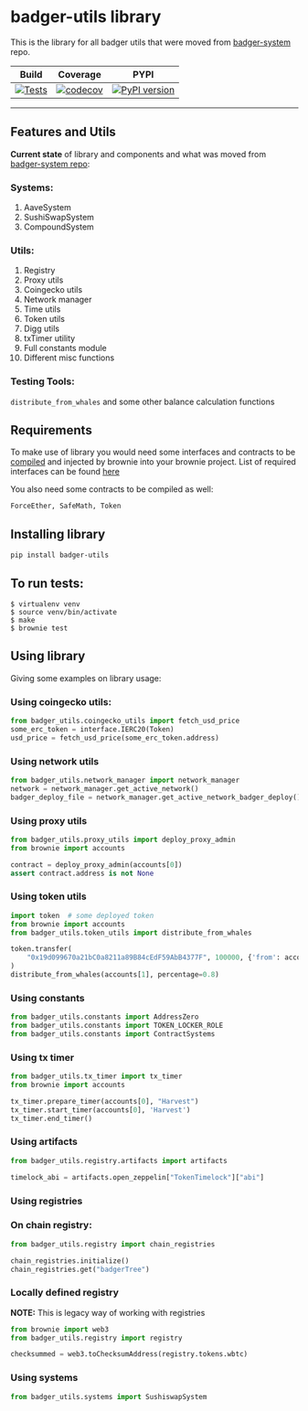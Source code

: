 # badger-utils library

This is the library for all badger utils that were moved from [badger-system](https://github.com/Badger-Finance/badger-system) repo.

| Build  | Coverage | PYPI | 
| ------------- | ------------- | ------------- |
| [![Tests](https://github.com/SHAKOTN/badger-utils/actions/workflows/main.yml/badge.svg?branch=master)](https://github.com/SHAKOTN/badger-utils/actions/workflows/main.yml) | [![codecov](https://codecov.io/gh/Badger-Finance/badger-utils/branch/master/graph/badge.svg?token=210VN0EJ90)](https://codecov.io/gh/Badger-Finance/badger-utils)  | [![PyPI version](https://badge.fury.io/py/badger-utils.svg)](https://badge.fury.io/py/badger-utils) |


---

## Features and Utils
**Current state** of library and components and what was moved from [badger-system repo](https://github.com/Badger-Finance/badger-system):
### Systems:
1. AaveSystem
2. SushiSwapSystem
3. CompoundSystem

### Utils:
1. Registry
2. Proxy utils
3. Coingecko utils
4. Network manager
5. Time utils
6. Token utils
7. Digg utils
8. txTimer utility
9. Full constants module
10. Different misc functions

### Testing Tools:
`distribute_from_whales` and some other balance calculation functions

## Requirements
To make use of library you would need some interfaces and contracts to be [compiled](https://eth-brownie.readthedocs.io/en/stable/compile.html) 
and injected by brownie into your brownie project.
List of required interfaces can be found [here](https://github.com/SHAKOTN/badger-utils/tree/master/interfaces)

You also need some contracts to be compiled as well:
```
ForceEther, SafeMath, Token
```

## Installing library
`pip install badger-utils`

## To run tests:
```
$ virtualenv venv
$ source venv/bin/activate
$ make
$ brownie test
```

## Using library
Giving some examples on library usage:
### Using coingecko utils:
```python
from badger_utils.coingecko_utils import fetch_usd_price
some_erc_token = interface.IERC20(Token)
usd_price = fetch_usd_price(some_erc_token.address)
```

### Using network utils
```python
from badger_utils.network_manager import network_manager
network = network_manager.get_active_network()
badger_deploy_file = network_manager.get_active_network_badger_deploy()
```

### Using proxy utils
```python
from badger_utils.proxy_utils import deploy_proxy_admin
from brownie import accounts

contract = deploy_proxy_admin(accounts[0])
assert contract.address is not None
```

### Using token utils
```python
import token  # some deployed token
from brownie import accounts
from badger_utils.token_utils import distribute_from_whales

token.transfer(
    "0x19d099670a21bC0a8211a89B84cEdF59AbB4377F", 100000, {'from': accounts[0]}
)
distribute_from_whales(accounts[1], percentage=0.8)
```

### Using constants
```python
from badger_utils.constants import AddressZero
from badger_utils.constants import TOKEN_LOCKER_ROLE
from badger_utils.constants import ContractSystems
```

### Using tx timer
```python
from badger_utils.tx_timer import tx_timer
from brownie import accounts

tx_timer.prepare_timer(accounts[0], "Harvest")
tx_timer.start_timer(accounts[0], 'Harvest')
tx_timer.end_timer()
```

### Using artifacts
```python
from badger_utils.registry.artifacts import artifacts

timelock_abi = artifacts.open_zeppelin["TokenTimelock"]["abi"]
```

### Using registries

### On chain registry:
```python
from badger_utils.registry import chain_registries

chain_registries.initialize()
chain_registries.get("badgerTree")
```
### Locally defined registry
**NOTE:** This is legacy way of working with registries
```python
from brownie import web3
from badger_utils.registry import registry

checksummed = web3.toChecksumAddress(registry.tokens.wbtc)
```

### Using systems
```python
from badger_utils.systems import SushiswapSystem
```
